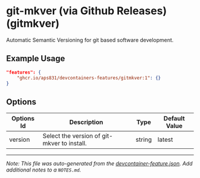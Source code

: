 

# git-mkver (via Github Releases) (gitmkver)

Automatic Semantic Versioning for git based software development.

## Example Usage

```json
"features": {
    "ghcr.io/aps831/devcontainers-features/gitmkver:1": {}
}
```

## Options

| Options Id | Description | Type | Default Value |
|-----|-----|-----|-----|
| version | Select the version of git-mkver to install. | string | latest |



---

_Note: This file was auto-generated from the [devcontainer-feature.json](https://github.com/aps831/devcontainers-features/blob/main/src/gitmkver/devcontainer-feature.json).  Add additional notes to a `NOTES.md`._
